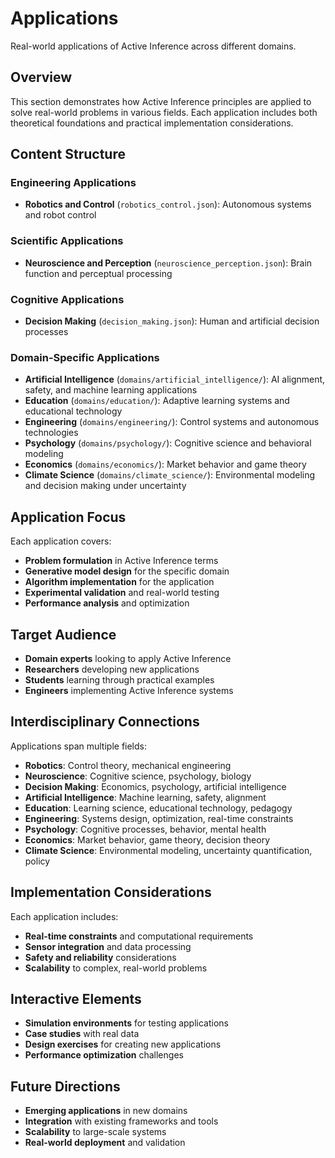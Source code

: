 # Applications

Real-world applications of Active Inference across different domains.

## Overview

This section demonstrates how Active Inference principles are applied to solve real-world problems in various fields. Each application includes both theoretical foundations and practical implementation considerations.

## Content Structure

### Engineering Applications
- **Robotics and Control** (`robotics_control.json`): Autonomous systems and robot control

### Scientific Applications
- **Neuroscience and Perception** (`neuroscience_perception.json`): Brain function and perceptual processing

### Cognitive Applications
- **Decision Making** (`decision_making.json`): Human and artificial decision processes

### Domain-Specific Applications
- **Artificial Intelligence** (`domains/artificial_intelligence/`): AI alignment, safety, and machine learning applications
- **Education** (`domains/education/`): Adaptive learning systems and educational technology
- **Engineering** (`domains/engineering/`): Control systems and autonomous technologies
- **Psychology** (`domains/psychology/`): Cognitive science and behavioral modeling
- **Economics** (`domains/economics/`): Market behavior and game theory
- **Climate Science** (`domains/climate_science/`): Environmental modeling and decision making under uncertainty

## Application Focus

Each application covers:
- **Problem formulation** in Active Inference terms
- **Generative model design** for the specific domain
- **Algorithm implementation** for the application
- **Experimental validation** and real-world testing
- **Performance analysis** and optimization

## Target Audience

- **Domain experts** looking to apply Active Inference
- **Researchers** developing new applications
- **Students** learning through practical examples
- **Engineers** implementing Active Inference systems

## Interdisciplinary Connections

Applications span multiple fields:
- **Robotics**: Control theory, mechanical engineering
- **Neuroscience**: Cognitive science, psychology, biology
- **Decision Making**: Economics, psychology, artificial intelligence
- **Artificial Intelligence**: Machine learning, safety, alignment
- **Education**: Learning science, educational technology, pedagogy
- **Engineering**: Systems design, optimization, real-time constraints
- **Psychology**: Cognitive processes, behavior, mental health
- **Economics**: Market behavior, game theory, decision theory
- **Climate Science**: Environmental modeling, uncertainty quantification, policy

## Implementation Considerations

Each application includes:
- **Real-time constraints** and computational requirements
- **Sensor integration** and data processing
- **Safety and reliability** considerations
- **Scalability** to complex, real-world problems

## Interactive Elements

- **Simulation environments** for testing applications
- **Case studies** with real data
- **Design exercises** for creating new applications
- **Performance optimization** challenges

## Future Directions

- **Emerging applications** in new domains
- **Integration** with existing frameworks and tools
- **Scalability** to large-scale systems
- **Real-world deployment** and validation
